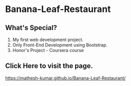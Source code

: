 # Banana-Leaf-Restaurant
## What's Special?
  1. My first web development project.
  2. Only Front-End Development using Bootstrap.
  3. Honor's Project - Coursera course
  
## Click Here to visit the page.
  https://mathesh-kumar.github.io/Banana-Leaf-Restaurant/
